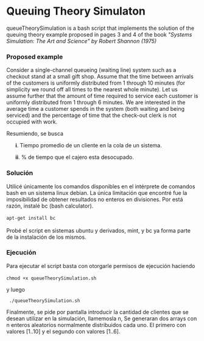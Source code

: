 <h1>Queuing Theory Simulaton</h1>

queueTheorySimulation is a bash script that implements the solution of the queuing theory example proposed in pages 3 and 4 of the book <cite>"Systems Simulation: The Art and Science" by Robert Shannon (1975)</cite> 

<h3>Proposed example</h3>

Consider a single-channel queueing (waiting line) system such as a checkout stand at a small gift shop. Assume that
the time between arrivals of the customers is uniformly distributed from 1 through 10 minutes (for simplicity we
round off all times to the nearest whole minute). Let us assume further that the amount of time required to service
each customer is uniformly distributed from 1 through 6 minutes. We are interested in the average time a customer
spends in the system (both waiting and being serviced) and the percentage of time that the check-out clerk is not
occupied with work.


Resumiendo, se busca

<ul>
<b>i</b>. Tiempo promedio de un cliente en la cola de un sistema.
</ul>
<ul>
<b>ii</b>. % de tiempo que el cajero esta desocupado.
</ul>

<h3>Solución</h3>

Utilicé únicamente los comandos disponibles en el intérprete de comandos bash en un sistema linux debian. La única limitación que encontré fue la imposibilidad de obtener resultados no enteros en divisiones. Por está razón, instalé bc (bash calculator). <br><br>
<code>apt-get install bc</code> <br><br>
Probé el script en sistemas ubuntu y derivados, mint, y bc ya forma parte de la instalación de los mismos.

<h3>Ejecución</h3>

Para ejecutar el script basta con otorgarle permisos de ejecución haciendo<br><br>
<code>chmod +x queueTheorySimulation.sh</code><br>

y luego

<code> ./queueTheorySimulation.sh </code>

Finalmente, se pide por pantalla introducir la cantidad de clientes que se desean utilizar en la simulación, llamemosla n, Se generaran dos arrays con n enteros aleatorios normalmente distribuidos cada uno. El primero con valores [1..10] y el segundo con valores [1..6].  
